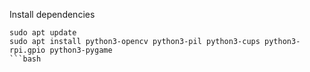 Install dependencies
```
sudo apt update
sudo apt install python3-opencv python3-pil python3-cups python3-rpi.gpio python3-pygame
```bash


